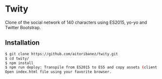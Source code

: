 # Twity

Clone of the social network of 140 characters using ES2015, yo-yo and Twitter Bootstrap.

## Installation

```sh
$ git clone https://github.com/aitoribanez/twity.git
$ cd twity/
$ npm install
$ npm run deploy: Transpile from ES2015 to ES5 and copy assets (client JS, fonts, images and CSS) 
Open index.html file using your favorite browser.
```

